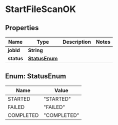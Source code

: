 # StartFileScanOK

## Properties

| Name       | Type                          | Description | Notes |
| ---------- | ----------------------------- | ----------- | ----- |
| **jobId**  | **String**                    |             |       |
| **status** | [**StatusEnum**](#StatusEnum) |             |       |

## Enum: StatusEnum

| Name      | Value                 |
| --------- | --------------------- |
| STARTED   | &quot;STARTED&quot;   |
| FAILED    | &quot;FAILED&quot;    |
| COMPLETED | &quot;COMPLETED&quot; |

